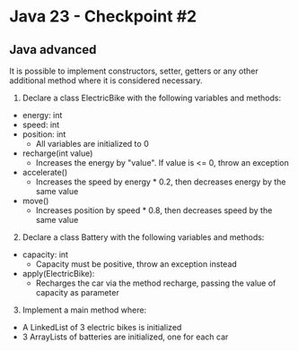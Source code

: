 # Java 23 - Checkpoint #2
## Java advanced
It is possible to implement constructors, setter, getters or any other additional method where it is considered necessary.
1. Declare a class ElectricBike with the following variables and methods:
- energy: int
- speed: int
- position: int
  - All variables are initialized to 0
- recharge(int value)
  - Increases the energy by "value". If value is <= 0, throw an exception
- accelerate()
  - Increases the speed by energy * 0.2, then decreases energy by the same value
- move()
  - Increases position by speed * 0.8, then decreases speed by the same value
 
2. Declare a class Battery with the following variables and methods:
- capacity: int
  - Capacity must be positive, throw an exception instead
- apply(ElectricBike):
  - Recharges the car via the method recharge, passing the value of capacity as parameter
 
3. Implement a main method where:
- A LinkedList of 3 electric bikes is initialized
- 3 ArrayLists of batteries are initialized, one for each car
